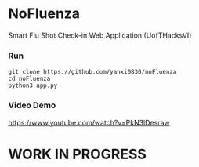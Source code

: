 # NoFluenza

Smart Flu Shot Check-in Web Application (UofTHacksVI)

### Run
```
git clone https://github.com/yanxi0830/noFluenza
cd noFluenza
python3 app.py
```

### Video Demo

https://www.youtube.com/watch?v=PkN3lDesraw

# WORK IN PROGRESS
